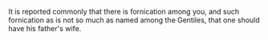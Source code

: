It is reported commonly that there is fornication among you, and such fornication as is not so much as named among the Gentiles, that one should have his father's wife.
